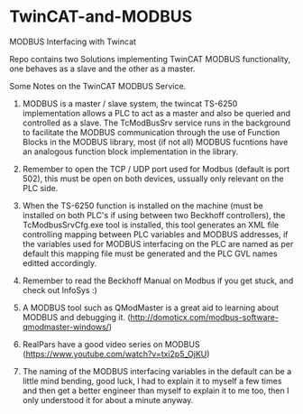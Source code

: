 # TwinCAT-and-MODBUS
MODBUS Interfacing with Twincat

Repo contains two Solutions implementing TwinCAT MODBUS functionality, one behaves as a slave and the other as a master. 

Some Notes on the TwinCAT MODBUS Service. 

1. MODBUS is a master / slave system, the twincat TS-6250 implementation allows a PLC to act as a master and also be queried and controlled 
   as a slave. The TcModBusSrv service runs in the background to facilitate the MODBUS communication through the use of Function Blocks
   in the MODBUS library, most (if not all) MODBUS fucntions have an analogous function block implementation in the library. 
   
2. Remember to open the TCP / UDP port used for Modbus (default is port 502), this must be open on both devices, ussually only relevant on
   the PLC side. 
   
3. When the TS-6250 function is installed on the machine (must be installed on both PLC's if using between two Beckhoff controllers), the 
   TcModbusSrvCfg.exe tool is installed, this tool generates an XML file controlling mapping between PLC variables and MODBUS addresses, 
   if the variables used for MODBUS interfacing on the PLC are named as per default this mapping file must be generated and the PLC GVL
   names editted accordingly. 
   
4. Remember to read the Beckhoff Manual on Modbus if you get stuck, and check out InfoSys :)
   
5. A MODBUS tool such as QModMaster is a great aid to learning about MODBUS and debugging it.
   (http://domoticx.com/modbus-software-qmodmaster-windows/) 
  
6. RealPars have a good video series on MODBUS (https://www.youtube.com/watch?v=txi2p5_OjKU) 

7. The naming of the MODBUS interfacing variables in the default can be a little mind bending, good luck, I had to explain it to myself a 
   few times and then get a better engineer than myself to explain it to me too, then I only understood it for about a minute anyway. 
